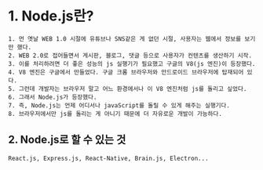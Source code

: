 # 1. Node.js란?

```
1. 먼 옛날 WEB 1.0 시절에 유튜브나 SNS같은 게 없던 시절, 사용자는 웹에서 정보를 보기만 했다.
2. WEB 2.0로 접어들면서 게시판, 블로그, 댓글 등으로 사용자가 컨텐츠를 생산하기 시작.
3. 이를 처리하려면 더 좋은 성능의 js 실행기가 필요했고 구글의 V8(js 엔진)이 등장했다.
4. V8 엔진은 구글에서 만들었다. 구글 크롬 브라우저와 안드로이드 브라우저에 탑재되어 있다.
5. 그런데 개발자는 브라우저 말고 어느 환경에서나 이 V8 엔진처럼 js를 돌리고 싶었다. 
6. 그래서 Node.js가 등장했다.
7. 즉, Node.js는 언제 어디서나 javaScript를 돌릴 수 있게 해주는 실행기다.
8. 브라우저에서만 js를 돌리는 게 아니기 때문에 더 자유로운 개발이 가능하다.
```

## 2. Node.js로 할 수 있는 것
    React.js, Express.js, React-Native, Brain.js, Electron...
